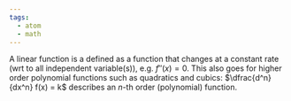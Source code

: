 ```yaml
---
tags:
  - atom
  - math
---
```

A linear function is a defined as a function that changes at a constant rate (wrt to all independent variable(s)), e.g. $f''(x) = 0$. This also goes for higher order polynomial functions such as quadratics and cubics: $\dfrac{d^n}{dx^n} f(x) = k$ describes an $n$-th order (polynomial) function.